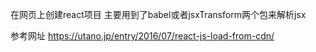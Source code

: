 在网页上创建react项目
主要用到了babel或者jsxTransform两个包来解析jsx

参考网址
https://utano.jp/entry/2016/07/react-js-load-from-cdn/